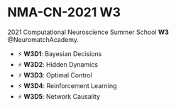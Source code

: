 # NMA-CN-2021 W3
2021 Computational Neuroscience Summer School **W3** @NeuromatchAcademy.

- ⚡ **W3D1**: Bayesian Decisions  
- ⚡ **W3D2**: Hidden Dynamics  
- ⚡ **W3D3**: Optimal Control  
- ⚡ **W3D4**: Reinforcement Learning  
- ⚡ **W3D5**: Network Causality

